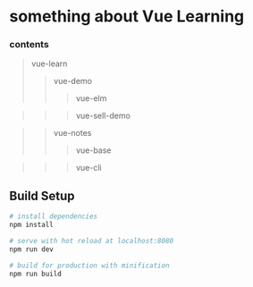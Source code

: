 # something about Vue Learning

### contents
> vue-learn
>> vue-demo
>>> vue-elm

>>> vue-sell-demo 

>> vue-notes
>>> vue-base 

>>> vue-cli

## Build Setup

``` bash
# install dependencies
npm install

# serve with hot reload at localhost:8080
npm run dev

# build for production with minification
npm run build
